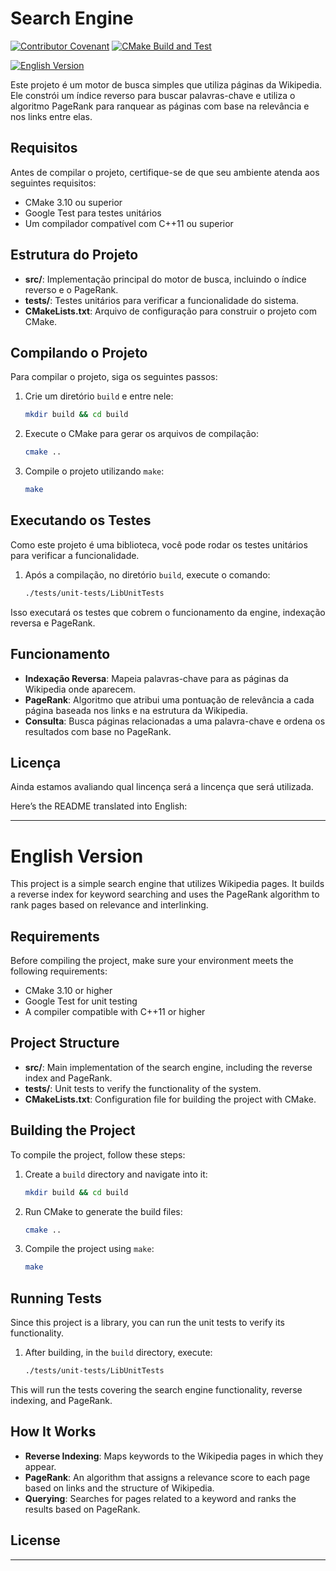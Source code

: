 # Search Engine
[![Contributor Covenant](https://img.shields.io/badge/Contributor%20Covenant-2.0-4baaaa.svg)](code_of_conduct.md) 
[![CMake Build and Test](https://github.com/pedrobiqua/Search_Engine/actions/workflows/cmake-multi-platform.yml/badge.svg?branch=main)](https://github.com/pedrobiqua/Search_Engine/actions/workflows/cmake-multi-platform.yml)


[![English Version](https://img.shields.io/badge/English-Version-blue?style=for-the-badge)](#english-version)

Este projeto é um motor de busca simples que utiliza páginas da Wikipedia. Ele constrói um índice reverso para buscar palavras-chave e utiliza o algoritmo PageRank para ranquear as páginas com base na relevância e nos links entre elas.

## Requisitos

Antes de compilar o projeto, certifique-se de que seu ambiente atenda aos seguintes requisitos:

- CMake 3.10 ou superior
- Google Test para testes unitários
- Um compilador compatível com C++11 ou superior

## Estrutura do Projeto

- **src/**: Implementação principal do motor de busca, incluindo o índice reverso e o PageRank.
- **tests/**: Testes unitários para verificar a funcionalidade do sistema.
- **CMakeLists.txt**: Arquivo de configuração para construir o projeto com CMake.

## Compilando o Projeto

Para compilar o projeto, siga os seguintes passos:

1. Crie um diretório `build` e entre nele:

    ```bash
    mkdir build && cd build
    ```

2. Execute o CMake para gerar os arquivos de compilação:

    ```bash
    cmake ..
    ```

3. Compile o projeto utilizando `make`:

    ```bash
    make
    ```

## Executando os Testes

Como este projeto é uma biblioteca, você pode rodar os testes unitários para verificar a funcionalidade.

1. Após a compilação, no diretório `build`, execute o comando:

    ```bash
    ./tests/unit-tests/LibUnitTests
    ```

Isso executará os testes que cobrem o funcionamento da engine, indexação reversa e PageRank.

## Funcionamento

- **Indexação Reversa**: Mapeia palavras-chave para as páginas da Wikipedia onde aparecem.
- **PageRank**: Algoritmo que atribui uma pontuação de relevância a cada página baseada nos links e na estrutura da Wikipedia.
- **Consulta**: Busca páginas relacionadas a uma palavra-chave e ordena os resultados com base no PageRank.

## Licença

Ainda estamos avaliando qual lincença será a lincença que será utilizada.

Here’s the README translated into English:

---

# English Version

This project is a simple search engine that utilizes Wikipedia pages. It builds a reverse index for keyword searching and uses the PageRank algorithm to rank pages based on relevance and interlinking.

## Requirements

Before compiling the project, make sure your environment meets the following requirements:

- CMake 3.10 or higher
- Google Test for unit testing
- A compiler compatible with C++11 or higher

## Project Structure

- **src/**: Main implementation of the search engine, including the reverse index and PageRank.
- **tests/**: Unit tests to verify the functionality of the system.
- **CMakeLists.txt**: Configuration file for building the project with CMake.

## Building the Project

To compile the project, follow these steps:

1. Create a `build` directory and navigate into it:

    ```bash
    mkdir build && cd build
    ```

2. Run CMake to generate the build files:

    ```bash
    cmake ..
    ```

3. Compile the project using `make`:

    ```bash
    make
    ```

## Running Tests

Since this project is a library, you can run the unit tests to verify its functionality.

1. After building, in the `build` directory, execute:

    ```bash
    ./tests/unit-tests/LibUnitTests
    ```

This will run the tests covering the search engine functionality, reverse indexing, and PageRank.

## How It Works

- **Reverse Indexing**: Maps keywords to the Wikipedia pages in which they appear.
- **PageRank**: An algorithm that assigns a relevance score to each page based on links and the structure of Wikipedia.
- **Querying**: Searches for pages related to a keyword and ranks the results based on PageRank.

## License

---
